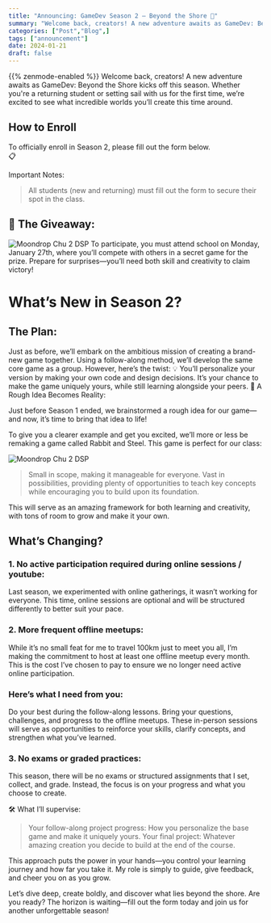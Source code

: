 ```yaml
---
title: "Announcing: GameDev Season 2 – Beyond the Shore 🌊"
summary: "Welcome back, creators! A new adventure awaits as GameDev: Beyond the Shore kicks off this season. Whether you're a returning student or setting sail with us for the first time"
categories: ["Post","Blog",]
tags: ["announcement"]
date: 2024-01-21
draft: false
---
```

{{% zenmode-enabled %}}
Welcome back, creators! A new adventure awaits as GameDev: Beyond the Shore kicks off this season. Whether you're a returning student or setting sail with us for the first time, we’re excited to see what incredible worlds you’ll create this time around.

## How to Enroll
To officially enroll in Season 2, please fill out the form below.  
📋 

Important Notes:

> All students (new and returning) must fill out the form to secure their spot in the class.

## 🎁 The Giveaway:
![Moondrop Chu 2 DSP](chu.png)
To participate, you must attend school on Monday, January 27th, where you’ll compete with others in a secret game for the prize. Prepare for surprises—you’ll need both skill and creativity to claim victory!
# What’s New in Season 2?
## The Plan:

Just as before, we’ll embark on the ambitious mission of creating a brand-new game together. Using a follow-along method, we’ll develop the same core game as a group. However, here’s the twist:
💡 You’ll personalize your version by making your own code and design decisions. It’s your chance to make the game uniquely yours, while still learning alongside your peers.
🌟 A Rough Idea Becomes Reality:

Just before Season 1 ended, we brainstormed a rough idea for our game—and now, it’s time to bring that idea to life!

To give you a clearer example and get you excited, we’ll more or less be remaking a game called Rabbit and Steel. This game is perfect for our class:

![Moondrop Chu 2 DSP](rabbit.gif)

> Small in scope, making it manageable for everyone. Vast in possibilities, providing plenty of opportunities to teach key concepts while encouraging you to build upon its foundation.

This will serve as an amazing framework for both learning and creativity, with tons of room to grow and make it your own.  
## What’s Changing?
### 1. No active participation required during online sessions / youtube:

Last season, we experimented with online gatherings, it wasn’t working for everyone. This time, online sessions are optional and will be structured differently to better suit your pace.  
### 2. More frequent offline meetups:

While it’s no small feat for me to travel 100km just to meet you all, I’m making the commitment to host at least one offline meetup every month. This is the cost I’ve chosen to pay to ensure we no longer need active online participation.

### Here’s what I need from you:
Do your best during the follow-along lessons. Bring your questions, challenges, and progress to the offline meetups. These in-person sessions will serve as opportunities to reinforce your skills, clarify concepts, and strengthen what you’ve learned.


### 3. No exams or graded practices:

This season, there will be no exams or structured assignments that I set, collect, and grade. Instead, the focus is on your progress and what you choose to create.

🛠️ What I’ll supervise:

> Your follow-along project progress: How you personalize the base game and make it uniquely yours. Your final project: Whatever amazing creation you decide to build at the end of the course.

This approach puts the power in your hands—you control your learning journey and how far you take it. My role is simply to guide, give feedback, and cheer you on as you grow.

Let’s dive deep, create boldly, and discover what lies beyond the shore. Are you ready? The horizon is waiting—fill out the form today and join us for another unforgettable season!
